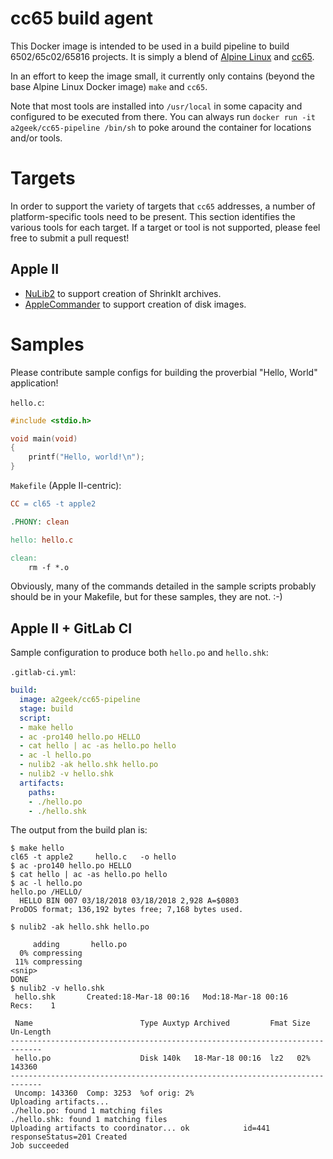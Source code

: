 # cc65 build agent

This Docker image is intended to be used in a build pipeline to build
6502/65c02/65816 projects.  It is simply a blend of
[Alpine Linux](https://alpinelinux.org/) and
[cc65](http://cc65.github.io/cc65/).

In an effort to keep the image small, it currently only contains (beyond the base
Alpine Linux Docker image) `make` and `cc65`.

Note that most tools are installed into `/usr/local` in some capacity and
configured to be executed from there.  You can always run `docker run -it a2geek/cc65-pipeline /bin/sh`
to poke around the container for locations and/or tools.

# Targets

In order to support the variety of targets that `cc65` addresses, a number of
platform-specific tools need to be present.  This section identifies the various
tools for each target. If a target or tool is not supported, please feel free
to submit a pull request!

## Apple II

* [NuLib2](http://nulib.com/) to support creation of ShrinkIt archives.
* [AppleCommander](https://applecommander.github.io/) to support creation of disk
  images.

# Samples

Please contribute sample configs for building the proverbial "Hello, World"
application!

`hello.c`:
```C
#include <stdio.h>

void main(void)
{
    printf("Hello, world!\n");
}
```

`Makefile` (Apple II-centric):
```Makefile
CC = cl65 -t apple2

.PHONY: clean

hello: hello.c

clean:
	rm -f *.o
```

Obviously, many of the commands detailed in the sample scripts probably should be in your Makefile, but for these samples, they are not. :-)

## Apple II + GitLab CI

Sample configuration to produce both `hello.po` and `hello.shk`:

`.gitlab-ci.yml`:
```yaml
build:
  image: a2geek/cc65-pipeline
  stage: build
  script:
  - make hello
  - ac -pro140 hello.po HELLO
  - cat hello | ac -as hello.po hello
  - ac -l hello.po
  - nulib2 -ak hello.shk hello.po
  - nulib2 -v hello.shk
  artifacts:
    paths:
    - ./hello.po
    - ./hello.shk
```

The output from the build plan is:
```
$ make hello
cl65 -t apple2     hello.c   -o hello
$ ac -pro140 hello.po HELLO
$ cat hello | ac -as hello.po hello
$ ac -l hello.po
hello.po /HELLO/
  HELLO BIN 007 03/18/2018 03/18/2018 2,928 A=$0803
ProDOS format; 136,192 bytes free; 7,168 bytes used.

$ nulib2 -ak hello.shk hello.po

     adding       hello.po
  0% compressing
 11% compressing
<snip>
DONE
$ nulib2 -v hello.shk
 hello.shk       Created:18-Mar-18 00:16   Mod:18-Mar-18 00:16     Recs:    1

 Name                        Type Auxtyp Archived         Fmat Size Un-Length
-----------------------------------------------------------------------------
 hello.po                    Disk 140k   18-Mar-18 00:16  lz2   02%    143360
-----------------------------------------------------------------------------
 Uncomp: 143360  Comp: 3253  %of orig: 2%
Uploading artifacts...
./hello.po: found 1 matching files                 
./hello.shk: found 1 matching files                
Uploading artifacts to coordinator... ok            id=441 responseStatus=201 Created
Job succeeded
```
